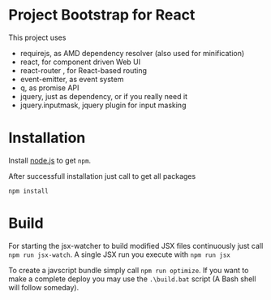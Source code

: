 # Project Bootstrap for React

This project uses

- requirejs, as AMD dependency resolver (also used for minification)
- react, for component driven Web UI
- react-router , for React-based routing
- event-emitter, as event system
- q, as promise API
- jquery, just as dependency, or if you really need it
- jquery.inputmask, jquery plugin for input masking




# Installation

Install [node.js](http://nodejs.org/download/) to get ``npm``.

After successfull installation just call to get all packages

``npm install``


# Build

For starting the jsx-watcher to build modified JSX files continuously just call ``npm run jsx-watch``.
A single JSX run you execute with ``npm run jsx``

To create a javscript bundle simply call ``npm run optimize``.
If you want to make a complete deploy you may use the ``.\build.bat`` script (A Bash shell will follow someday).


